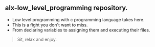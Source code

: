 ## alx-low\_level\_programming repository. 
* Low level programming with c programming language takes here. 
* This is a fight you don't want to miss. 
* From declaring variables to assigning them and executing their files. 
> Sit, relax and enjoy.
